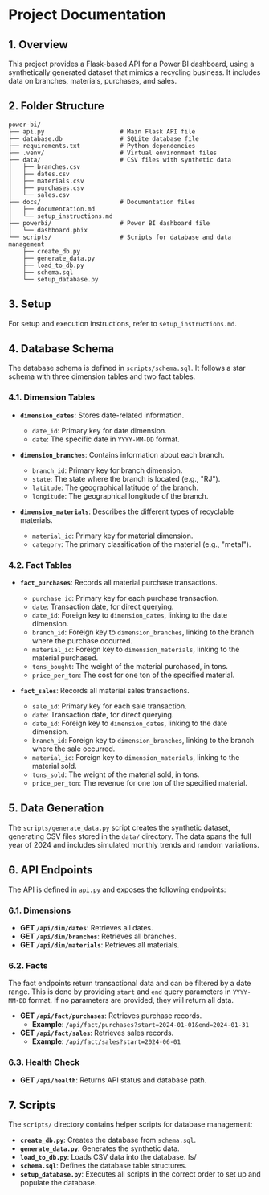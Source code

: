# Project Documentation

## 1. Overview

This project provides a Flask-based API for a Power BI dashboard, using a synthetically generated dataset that mimics a recycling business. It includes data on branches, materials, purchases, and sales.

## 2. Folder Structure

```
power-bi/
├── api.py                     # Main Flask API file
├── database.db                # SQLite database file
├── requirements.txt           # Python dependencies
├── .venv/                     # Virtual environment files
├── data/                      # CSV files with synthetic data
│   ├── branches.csv
│   ├── dates.csv
│   ├── materials.csv
│   ├── purchases.csv
│   └── sales.csv
├── docs/                      # Documentation files
│   ├── documentation.md
│   └── setup_instructions.md
├── powerbi/                   # Power BI dashboard file
│   └── dashboard.pbix
└── scripts/                   # Scripts for database and data management
    ├── create_db.py
    ├── generate_data.py
    ├── load_to_db.py
    ├── schema.sql
    └── setup_database.py
```

## 3. Setup

For setup and execution instructions, refer to `setup_instructions.md`.

## 4. Database Schema

The database schema is defined in `scripts/schema.sql`. It follows a star schema with three dimension tables and two fact tables.

### 4.1. Dimension Tables

-   **`dimension_dates`**: Stores date-related information.
    -   `date_id`: Primary key for date dimension.
    -   `date`: The specific date in `YYYY-MM-DD` format.

-   **`dimension_branches`**: Contains information about each branch.
    -   `branch_id`: Primary key for branch dimension.
    -   `state`: The state where the branch is located (e.g., "RJ").
    -   `latitude`: The geographical latitude of the branch.
    -   `longitude`: The geographical longitude of the branch.

-   **`dimension_materials`**: Describes the different types of recyclable materials.
    -   `material_id`: Primary key for material dimension.
    -   `category`: The primary classification of the material (e.g., "metal").

### 4.2. Fact Tables

-   **`fact_purchases`**: Records all material purchase transactions.
    -   `purchase_id`: Primary key for each purchase transaction.
    -   `date`: Transaction date, for direct querying.
    -   `date_id`: Foreign key to `dimension_dates`, linking to the date dimension.
    -   `branch_id`: Foreign key to `dimension_branches`, linking to the branch where the purchase occurred.
    -   `material_id`: Foreign key to `dimension_materials`, linking to the material purchased.
    -   `tons_bought`: The weight of the material purchased, in tons.
    -   `price_per_ton`: The cost for one ton of the specified material.

-   **`fact_sales`**: Records all material sales transactions.
    -   `sale_id`: Primary key for each sale transaction.
    -   `date`: Transaction date, for direct querying.
    -   `date_id`: Foreign key to `dimension_dates`, linking to the date dimension.
    -   `branch_id`: Foreign key to `dimension_branches`, linking to the branch where the sale occurred.
    -   `material_id`: Foreign key to `dimension_materials`, linking to the material sold.
    -   `tons_sold`: The weight of the material sold, in tons.
    -   `price_per_ton`: The revenue for one ton of the specified material.

## 5. Data Generation

The `scripts/generate_data.py` script creates the synthetic dataset, generating CSV files stored in the `data/` directory. The data spans the full year of 2024 and includes simulated monthly trends and random variations.

## 6. API Endpoints

The API is defined in `api.py` and exposes the following endpoints:

### 6.1. Dimensions

-   **GET `/api/dim/dates`**: Retrieves all dates.
-   **GET `/api/dim/branches`**: Retrieves all branches.
-   **GET `/api/dim/materials`**: Retrieves all materials.

### 6.2. Facts

The fact endpoints return transactional data and can be filtered by a date range. This is done by providing `start` and `end` query parameters in `YYYY-MM-DD` format. If no parameters are provided, they will return all data.

-   **GET `/api/fact/purchases`**: Retrieves purchase records.
    -   **Example**: `/api/fact/purchases?start=2024-01-01&end=2024-01-31`
-   **GET `/api/fact/sales`**: Retrieves sales records.
    -   **Example**: `/api/fact/sales?start=2024-06-01`

### 6.3. Health Check

-   **GET `/api/health`**: Returns API status and database path.

## 7. Scripts

The `scripts/` directory contains helper scripts for database management:

-   **`create_db.py`**: Creates the database from `schema.sql`.
-   **`generate_data.py`**: Generates the synthetic data.
-   **`load_to_db.py`**: Loads CSV data into the database.
fs/
-   **`schema.sql`**: Defines the database table structures.
-   **`setup_database.py`**: Executes all scripts in the correct order to set up and populate the database.
